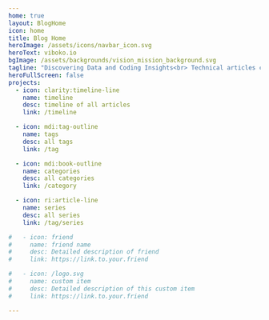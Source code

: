 ```yaml
---
home: true
layout: BlogHome
icon: home
title: Blog Home
heroImage: /assets/icons/navbar_icon.svg
heroText: viboko.io
bgImage: /assets/backgrounds/vision_mission_background.svg
tagline: "Discovering Data and Coding Insights<br> Technical articles covering diverse subjects like Python coding and data engineering, among other topics."
heroFullScreen: false
projects:
  - icon: clarity:timeline-line
    name: timeline
    desc: timeline of all articles
    link: /timeline

  - icon: mdi:tag-outline
    name: tags
    desc: all tags
    link: /tag

  - icon: mdi:book-outline
    name: categories
    desc: all categories
    link: /category

  - icon: ri:article-line
    name: series
    desc: all series
    link: /tag/series

#   - icon: friend
#     name: friend name
#     desc: Detailed description of friend
#     link: https://link.to.your.friend

#   - icon: /logo.svg
#     name: custom item
#     desc: Detailed description of this custom item
#     link: https://link.to.your.friend

---
```

